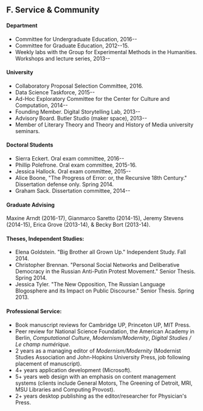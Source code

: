 ## F. Service & Community

#### Department

- Committee for Undergraduate Education, 2016--
- Committee for Graduate Education, 2012--15.
- Weekly labs with the Group for Experimental Methods in the Humanities.
  Workshops and lecture series, 2013--

#### University

- Collaboratory Proposal Selection Committee, 2016.
- Data Science Taskforce, 2015--
- Ad-Hoc Exploratory Committee for the Center for Culture and Computation,
  2014--
- Founding Member. Digital Storytelling Lab, 2013--
- Advisory Board. Butler Studio (maker space), 2013--
- Member of Literary Theory and Theory and History of Media university
  seminars.

#### Doctoral Students

- Sierra Eckert. Oral exam committee, 2016--
- Phillip Polefrone. Oral exam committee, 2015-16.
- Jessica Hallock. Oral exam committee, 2015--
- Alice Boone, "The Progress of Error: or, the Recursive 18th Century."
  Dissertation defense only. Spring 2014.
- Graham Sack. Dissertation committee, 2014--

#### Graduate Advising

 Maxine Arndt (2016-17), Gianmarco Saretto (2014-15), Jeremy Stevens
(2014-15), Erica Grove (2013-14), & Becky Bort (2013-14).

#### Theses, Independent Studies:

- Elena Goldstein. "Big Brother all Grown Up." Independent Study. Fall 2014.
- Christopher Brennan. "Personal Social Networks and Deliberative Democracy in
the Russian Anti-Putin Protest Movement." Senior Thesis. Spring 2014.
- Jessica Tyler. "The New Opposition, The Russian Language Blogosphere and its
Impact on Public Discourse." Senior Thesis. Spring 2013.

#### Professional Service:

- Book manuscript reviews for Cambridge UP, Princeton UP, MIT Press.
- Peer review for National Science Foundation, the American Academy in Berlin,
  *Computational Culture*, *Modernism/Modernity*, *Digital Studies / Le champ
numérique*.
- 2 years as a managing editor of *Modernism/Modernity* (Modernist Studies
  Association and John-Hopkins University Press, job following placement of
manuscript).
- 4+ years application development (Microsoft).
- 5+ years web design with an emphasis on content management systems (clients
  include General Motors, The Greening of Detroit, MRI, MSU Libraries and
Computing Provost).
- 2+ years desktop publishing as the editor/researcher for Physician's Press.

